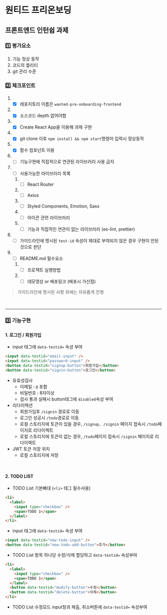 # 원티드 프리온보딩 

## 프론트엔드 인턴쉽 과제



### 1️⃣ 평가요소

1. 기능 정상 동작 
2. 코드의 퀄리티
3. git 관리 수준



### 2️⃣ 체크포인트

1. - [x] 레포지토리 이름은 `wanted-pre-onboarding-frontend`

2. - [x] 소스코드 depth 없어야함

3. - [x] Create React App을 이용해 과제 구현

4. - [x] git clone 이후 `npm install && npm start`명령어 입력시 정상동작

5. - [x] 함수 컴포넌트 이용

6. - [ ] 기능구현에 직접적으로 연관된 라이브러리 사용 금지

7. - [ ] 사용가능한 라이브러리 목록
   
   1. - [ ] React Router
   2. - [ ] Axios
   3. - [ ] Styled Components, Emotion, Sass
   4. - [ ] 아이콘 관련 라이브러리
   5. - [ ] 기능과 직접적인 연관이 없는 라이브러리 (es-lint, prettier)
   
8. - [ ] 가이드라인에 명시된 `test-id` 속성이 제대로 부여되지 않은 경우 구현이 안된 것으로 판단

9. - [ ] README.md 필수요소
   
   1. - [ ] 프로젝트 실행방법
   2. - [ ] 데모영상 or 배포링크 (배포시 가산점)

> 가이드라인에 명시된 사항 외에는 자유롭게 진행

​    

---

### 3️⃣ 기능구현

#### 1. 로그인 / 회원가입

- input 태그에 `data-testid=` 속성 부여

```html
<input data-testid="email-input" />
<input data-testid="password-input" />
<button data-testid="signup-button">회원가입</button>
<button data-testid="signin-button">로그인</button>
```

- 유효성검사
  - 이메일 : `@` 포함
  - 비밀번호 : 8자이상
  - 검사 통과 실패시 button태그에 `disabled`속성 부여
- 리다이렉션
  - 회원가입후 `/signin` 경로로 이동
  - 로그인 성공시 `/todo`경로로 이동
  - 로컬 스토리지에 토큰이 있을 경우, `/signup, /signin` 페이지 접속시 `/todo`페이지로 리다이렉트
  - 로컬 스토리지에 토큰이 없는 경우, `/todo`페이지 접속시 `/signin` 페이지로 리다이렉트
- JWT 토큰 저장 위치
  - 로컬 스토리지에 저장

​    

#### 2. TODO LIST

- TODO List 기본뼈대 (`<li>` 태그 필수사용)

```html
<li>
  <label>
    <input type="checkbox" />
    <span>TODO 1</span>
  </label>
</li>
```

- input 태그에 `data-testid=` 속성 부여

```html
<input data-testid="new-todo-input" />
<button data-testid="new-todo-add-button">추가</button>
```

- TODO List 항목 하나당 수정/삭제 할당하고 `data-testid=` 속성부여

```html
<li>
  <label>
    <input type="checkbox" />
    <span>TODO 1</span>
  </label>
  <button data-testid="modify-button">수정</button>  
  <button data-testid="delete-button">삭제</button>
</li>
```

- TODO List 수정모드 input창과 제출, 취소버튼에 `data-testid=` 속성부여

